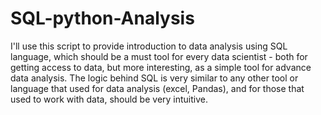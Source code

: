 # SQL-python-Analysis
I'll use this script to provide introduction to data analysis using SQL language, which should be a must tool for every data scientist - both for getting access to data, but more interesting, as a simple tool for advance data analysis. The logic behind SQL is very similar to any other tool or language that used for data analysis (excel, Pandas), and for those that used to work with data, should be very intuitive.
